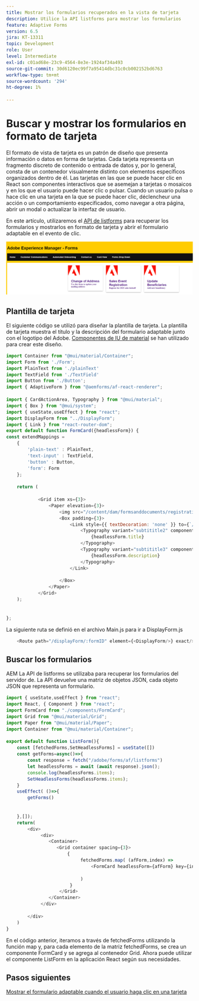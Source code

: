 ```yaml
---
title: Mostrar los formularios recuperados en la vista de tarjeta
description: Utilice la API listforms para mostrar los formularios
feature: Adaptive Forms
version: 6.5
jira: KT-13311
topic: Development
role: User
level: Intermediate
exl-id: c01ad68e-23c9-4564-8e3e-1924af34a493
source-git-commit: 30d6120ec99f7a95414dbc31c0cb002152bd6763
workflow-type: tm+mt
source-wordcount: '294'
ht-degree: 1%

---
```


# Buscar y mostrar los formularios en formato de tarjeta

El formato de vista de tarjeta es un patrón de diseño que presenta información o datos en forma de tarjetas. Cada tarjeta representa un fragmento discreto de contenido o entrada de datos y, por lo general, consta de un contenedor visualmente distinto con elementos específicos organizados dentro de él.
Las tarjetas en las que se puede hacer clic en React son componentes interactivos que se asemejan a tarjetas o mosaicos y en los que el usuario puede hacer clic o pulsar. Cuando un usuario pulsa o hace clic en una tarjeta en la que se puede hacer clic, déclencheur una acción o un comportamiento especificados, como navegar a otra página, abrir un modal o actualizar la interfaz de usuario.

En este artículo, utilizaremos el [API de listforms](https://opensource.adobe.com/aem-forms-af-runtime/api/#tag/List-Forms/operation/listForms) para recuperar los formularios y mostrarlos en formato de tarjeta y abrir el formulario adaptable en el evento de clic.

![card-view](./assets/card-view-forms.png)

## Plantilla de tarjeta

El siguiente código se utilizó para diseñar la plantilla de tarjeta. La plantilla de tarjeta muestra el título y la descripción del formulario adaptable junto con el logotipo del Adobe. [Componentes de IU de material](https://mui.com/) se han utilizado para crear este diseño.



```javascript
import Container from "@mui/material/Container";
import Form from './Form';
import PlainText from './plainText'
import TextField from './TextField'
import Button from './Button';
import { AdaptiveForm } from "@aemforms/af-react-renderer";

import { CardActionArea, Typography } from "@mui/material";
import { Box } from "@mui/system";
import { useState,useEffect } from "react";
import DisplayForm from "../DisplayForm";
import { Link } from "react-router-dom";
export default function FormCard({headlessForm}) {
const extendMappings =
    {
        'plain-text' : PlainText,
        'text-input' : TextField,
        'button' : Button,
        'form': Form
    };
   
    return (
        
            <Grid item xs={3}>
                <Paper elevation={3}>
                    <img src="/content/dam/formsanddocuments/registrationform/jcr:content/renditions/cq5dam.thumbnail.48.48.png" className="img"/>
                    <Box padding={3}>
                        <Link style={{ textDecoration: 'none' }} to={`/displayForm${headlessForm.id}`}>
                            <Typography variant="subtititle2" component="h2">
                                {headlessForm.title}
                            </Typography>
                            <Typography variant="subtititle3" component="h4">
                                {headlessForm.description}
                            </Typography>
                        </Link>
                
                    </Box>
                </Paper>
            </Grid>
    );
    

};
```

La siguiente ruta se definió en el archivo Main.js para ir a DisplayForm.js

```javascript
    <Route path="/displayForm/:formID" element={<DisplayForm/>} exact/>
```

## Buscar los formularios

AEM La API de listforms se utilizaba para recuperar los formularios del servidor de. La API devuelve una matriz de objetos JSON, cada objeto JSON que representa un formulario.

```javascript
import { useState,useEffect } from "react";
import React, { Component } from "react";
import FormCard from "./components/FormCard";
import Grid from "@mui/material/Grid";
import Paper from "@mui/material/Paper";
import Container from "@mui/material/Container";
 
export default function ListForm(){
    const [fetchedForms,SetHeadlessForms] = useState([])
    const getForms=async()=>{
        const response = fetch("/adobe/forms/af/listforms")
        let headlessForms = await (await response).json();
        console.log(headlessForms.items);
        SetHeadlessForms(headlessForms.items);
    }
    useEffect( ()=>{
        getForms()
        

    },[]);
    return(
        <div>
             <div>
                <Container>
                   <Grid container spacing={3}>
                       {
                            fetchedForms.map( (afForm,index) =>
                                <FormCard headlessForm={afForm} key={index}/>
                         
                            )
                        }
                    </Grid>
                </Container>
             </div>

        </div>
    )
}
```

En el código anterior, iteramos a través de fetchedForms utilizando la función map y, para cada elemento de la matriz fetchedForms, se crea un componente FormCard y se agrega al contenedor Grid. Ahora puede utilizar el componente ListForm en la aplicación React según sus necesidades.

## Pasos siguientes

[Mostrar el formulario adaptable cuando el usuario haga clic en una tarjeta](./open-form-card-view.md)
